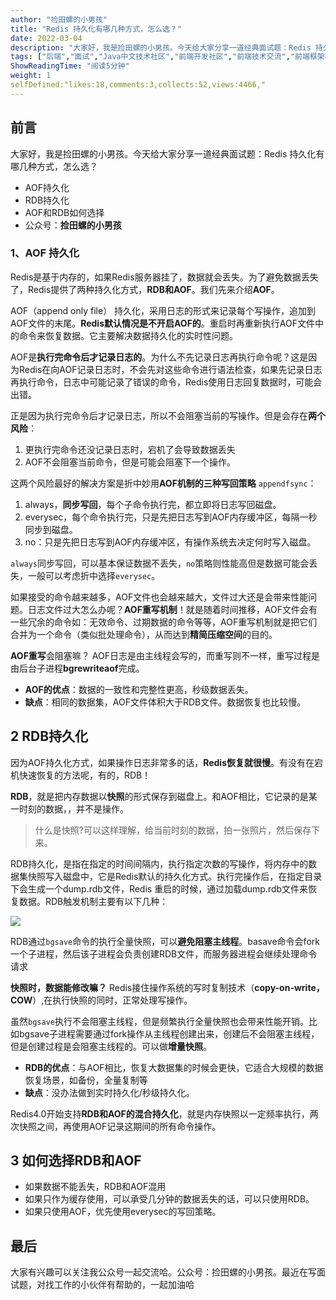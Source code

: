 ```yaml
---
author: "捡田螺的小男孩"
title: "Redis 持久化有哪几种方式，怎么选？"
date: 2022-03-04
description: "大家好，我是捡田螺的小男孩。今天给大家分享一道经典面试题：Redis 持久化有哪几种方式，怎么选？ AOF持久化 RDB持久化 AOF和RDB如何选择 公众号：捡田螺的小男孩 1、AOF 持久化"
tags: ["后端","面试","Java中文技术社区","前端开发社区","前端技术交流","前端框架教程","JavaScript 学习资源","CSS 技巧与最佳实践","HTML5 最新动态","前端工程师职业发展","开源前端项目","前端技术趋势"]
ShowReadingTime: "阅读5分钟"
weight: 1
selfDefined:"likes:18,comments:3,collects:52,views:4466,"
---
```

前言
--

大家好，我是捡田螺的小男孩。今天给大家分享一道经典面试题：Redis 持久化有哪几种方式，怎么选？

*   AOF持久化
*   RDB持久化
*   AOF和RDB如何选择
*   公众号：**捡田螺的小男孩**

### 1、AOF 持久化

Redis是基于内存的，如果Redis服务器挂了，数据就会丢失。为了避免数据丢失了，Redis提供了两种持久化方式，**RDB和AOF**。我们先来介绍**AOF**。

AOF（append only file） 持久化，采用日志的形式来记录每个写操作，追加到AOF文件的末尾。**Redis默认情况是不开启AOF的**。重启时再重新执行AOF文件中的命令来恢复数据。它主要解决数据持久化的实时性问题。

AOF是**执行完命令后才记录日志的**。为什么不先记录日志再执行命令呢？这是因为Redis在向AOF记录日志时，不会先对这些命令进行语法检查，如果先记录日志再执行命令，日志中可能记录了错误的命令，Redis使用日志回复数据时，可能会出错。

正是因为执行完命令后才记录日志，所以不会阻塞当前的写操作。但是会存在**两个风险**：

1.  更执行完命令还没记录日志时，宕机了会导致数据丢失
2.  AOF不会阻塞当前命令，但是可能会阻塞下一个操作。

这两个风险最好的解决方案是折中妙用**AOF机制的三种写回策略** `appendfsync`：

1.  always，**同步写回**，每个子命令执行完，都立即将日志写回磁盘。
2.  everysec，每个命令执行完，只是先把日志写到AOF内存缓冲区，每隔一秒同步到磁盘。
3.  no：只是先把日志写到AOF内存缓冲区，有操作系统去决定何时写入磁盘。

`always`同步写回，可以基本保证数据不丢失，`no`策略则性能高但是数据可能会丢失，一般可以考虑折中选择`everysec`。

如果接受的命令越来越多，AOF文件也会越来越大，文件过大还是会带来性能问题。日志文件过大怎么办呢？**AOF重写机制**！就是随着时间推移，AOF文件会有一些冗余的命令如：无效命令、过期数据的命令等等，AOF重写机制就是把它们合并为一个命令（类似批处理命令），从而达到**精简压缩空间**的目的。

**AOF重写**会阻塞嘛？ AOF日志是由主线程会写的，而重写则不一样，重写过程是由后台子进程**bgrewriteaof**完成。

*   **AOF的优点**：数据的一致性和完整性更高，秒级数据丢失。
*   **缺点**：相同的数据集，AOF文件体积大于RDB文件。数据恢复也比较慢。

2 RDB持久化
--------

因为AOF持久化方式，如果操作日志非常多的话，**Redis恢复就很慢**。有没有在宕机快速恢复的方法呢，有的，RDB！

**RDB**，就是把内存数据以**快照**的形式保存到磁盘上。和AOF相比，它记录的是某一时刻的数据，，并不是操作。

> 什么是快照?可以这样理解，给当前时刻的数据，拍一张照片，然后保存下来。

RDB持久化，是指在指定的时间间隔内，执行指定次数的写操作，将内存中的数据集快照写入磁盘中，它是Redis默认的持久化方式。执行完操作后，在指定目录下会生成一个dump.rdb文件，Redis 重启的时候，通过加载dump.rdb文件来恢复数据。RDB触发机制主要有以下几种：

![](/images/jueJin/9b6529cbc67e458.png)

RDB通过`bgsave`命令的执行全量快照，可以**避免阻塞主线程**。basave命令会fork一个子进程，然后该子进程会负责创建RDB文件，而服务器进程会继续处理命令请求

**快照时，数据能修改嘛？** Redis接住操作系统的写时复制技术（**copy-on-write，COW**）,在执行快照的同时，正常处理写操作。

虽然`bgsave`执行不会阻塞主线程，但是频繁执行全量快照也会带来性能开销。比如bgsave子进程需要通过fork操作从主线程创建出来，创建后不会阻塞主线程，但是创建过程是会阻塞主线程的。可以做**增量快照**。

*   **RDB的优点**：与AOF相比，恢复大数据集的时候会更快，它适合大规模的数据恢复场景，如备份，全量复制等
*   **缺点**：没办法做到实时持久化/秒级持久化。

Redis4.0开始支持**RDB和AOF的混合持久化**，就是内存快照以一定频率执行，两次快照之间，再使用AOF记录这期间的所有命令操作。

3 如何选择RDB和AOF
-------------

*   如果数据不能丢失，RDB和AOF混用
*   如果只作为缓存使用，可以承受几分钟的数据丢失的话，可以只使用RDB。
*   如果只使用AOF，优先使用everysec的写回策略。

最后
--

大家有兴趣可以关注我公众号一起交流哈。公众号：捡田螺的小男孩。最近在写面试题，对找工作的小伙伴有帮助的，一起加油哈